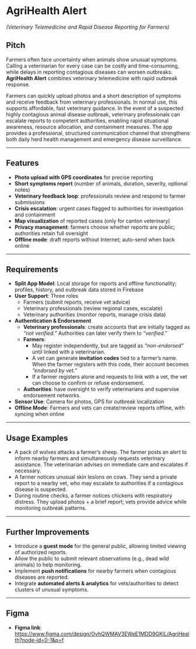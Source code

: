 # AgriHealth Alert
*(Veterinary Telemedicine and Rapid Disease Reporting for Farmers)*

## Pitch
Farmers often face uncertainty when animals show unusual symptoms. Calling a veterinarian for every case can be costly and time-consuming, while delays in reporting contagious diseases can worsen outbreaks. **AgriHealth Alert** combines veterinary telemedicine with rapid outbreak response.

Farmers can quickly upload photos and a short description of symptoms and receive feedback from veterinary professionals. In normal use, this supports affordable, fast veterinary guidance. In the event of a suspected highly contagious animal disease outbreak, veterinary professionals can escalate reports to competent authorities, enabling rapid situational awareness, resource allocation, and containment measures. The app provides a professional, structured communication channel that strengthens both daily herd health management and emergency disease surveillance.

---

## Features
-  **Photo upload with GPS coordinates** for precise reporting  
-  **Short symptoms report** (number of animals, duration, severity, optional notes)  
-  **Veterinary feedback loop**: professionals review and respond to farmer submissions  
-  **Crisis escalation**: urgent cases flagged to authorities for investigation and containment  
-  **Map visualization** of reported cases (only for canton veterinary)  
-  **Privacy management**: farmers choose whether reports are public; authorities retain full oversight  
-  **Offline mode**: draft reports without Internet; auto-send when back online  

---

## Requirements
- **Split App Model**: Local storage for reports and offline functionality; profiles, history, and outbreak data stored in Firebase  
- **User Support**: Three roles
  - Farmers (submit reports, receive vet advice)  
  - Veterinary professionals (review regional cases, escalate)  
  - Veterinary authorities (monitor reports, manage crisis data)
- **Authentication & Endorsement**
  - **Veterinary professionals**: create accounts that are initially tagged as *“not verified.”* Authorities can later verify them to *“verified.”*  
  - **Farmers**:  
    - May register independently, but are tagged as *“non-endorsed”* until linked with a veterinarian.  
    - A vet can generate **invitation codes** tied to a farmer’s name. When the farmer registers with this code, their account becomes *“endorsed by vet.”*  
    - If a farmer registers alone and requests to link with a vet, the vet can choose to confirm or refuse endorsement.  
  - **Authorities**: have oversight to verify veterinarians and supervise endorsement networks.   
- **Sensor Use**: Camera for photos, GPS for outbreak localization  
- **Offline Mode**: Farmers and vets can create/review reports offline, with syncing when online  

---

## Usage Examples
-  A pack of wolves attacks a farmer’s sheep. The farmer posts an alert to inform nearby farmers and simultaneously requests veterinary assistance. The veterinarian advises on immediate care and escalates if necessary.  
-  A farmer notices unusual skin lesions on cows. They send a private report to a nearby vet, who may escalate to authorities if a contagious disease is suspected.  
-  During routine checks, a farmer notices chickens with respiratory distress. They upload photos + a brief report; vets provide advice while monitoring outbreak patterns.  

---

## Further Improvements
-  Introduce a **guest mode** for the general public, allowing limited viewing of authorized reports.  
-  Allow the public to submit relevant observations (e.g., dead wild animals) to help monitoring.  
-  Implement **push notifications** for nearby farmers when contagious diseases are reported.  
-  Integrate **automated alerts & analytics** for vets/authorities to detect clusters of unusual symptoms.

---

## Figma
- **Figma link**: https://www.figma.com/design/OvhQWMAV3EWeE1MDD9GKlL/AgriHealth?node-id=0-1&p=f
